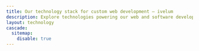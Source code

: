 ```yaml
---
title: Our technology stack for сustom web development — ivelum
description: Explore technologies powering our web and software development services. We utilize a modern tech stack and a full-stack approach to deliver robust digital solutions. 
layout: technology
cascade:
  sitemap:
    disable: true
---
```

